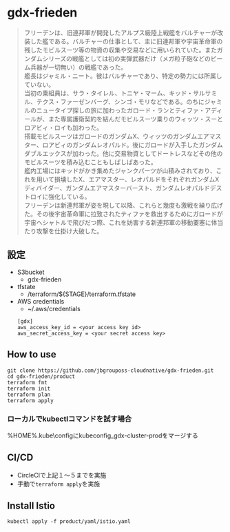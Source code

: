 # gdx-frieden

> フリーデンは、旧連邦軍が開発したアルプス級陸上戦艦をバルチャーが改装した艦である。バルチャーの仕事として、主に旧連邦軍や宇宙革命軍の残したモビルスーツ等の物資の収集や交易などに用いられていた。またガンダムシリーズの戦艦としては初の実弾武器だけ（メガ粒子砲などのビーム兵器が一切無い）の戦艦であった。  
> 艦長はジャミル・ニート。彼はバルチャーであり、特定の勢力には所属していない。  
> 当初の乗組員は、サラ・タイレル、トニヤ・マーム、キッド・サルサミル、テクス・ファーゼンバーグ、シンゴ・モリなどである。のちにジャミルのニュータイプ探しの旅に加わったガロード・ランとティファ・アディールが、また専属護衛契約を結んだモビルスーツ乗りのウィッツ・スーとロアビィ・ロイも加わった。  
> 搭載モビルスーツはガロードのガンダムX、ウィッツのガンダムエアマスター、ロアビィのガンダムレオパルド。後にガロードが入手したガンダムダブルエックスが加わった。他に交易物資としてドートレスなどその他のモビルスーツを積み込むこともしばしばあった。  
> 艦内工場にはキッドがかき集めたジャンクパーツが山積みされており、これを用いて損壊したX、エアマスター、レオパルドをそれぞれガンダムXディバイダー、ガンダムエアマスターバースト、ガンダムレオパルドデストロイに強化している。  
> フリーデンは新連邦軍が姿を現して以降、これらと幾度も激戦を繰り広げた。その後宇宙革命軍に拉致されたティファを救出するためにガロードが宇宙へシャトルで飛びだつ際、これを妨害する新連邦軍の移動要塞に体当たり攻撃を仕掛け大破した。  

## 設定
- S3bucket
  - gdx-frieden
- tfstate
  - /terraform/${STAGE}/terraform.tfstate
- AWS credentials
  - ~/.aws/credentials
  ```
  [gdx]
  aws_access_key_id = <your access key id>
  aws_secret_access_key = <your secret access key>
  ```

## How to use
```
git clone https://github.com/jbgrouposs-cloudnative/gdx-frieden.git
cd gdx-frieden/product
terraform fmt
terraform init
terraform plan
terraform apply
```

### ローカルでkubectlコマンドを試す場合
%HOME%\.kube\configにkubeconfig_gdx-cluster-prodをマージする

## CI/CD
- CircleCIで上記１～５までを実施  
- 手動で`terraform apply`を実施

## Install Istio
```
kubectl apply -f product/yaml/istio.yaml
```
